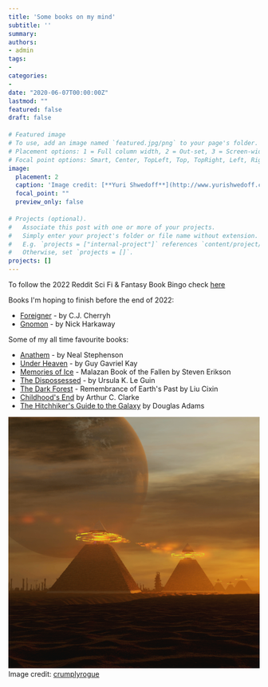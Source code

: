 ```yaml
---
title: 'Some books on my mind'
subtitle: ''
summary: 
authors:
- admin
tags:
- 
categories:
- 
date: "2020-06-07T00:00:00Z"
lastmod: ""
featured: false
draft: false

# Featured image
# To use, add an image named `featured.jpg/png` to your page's folder.
# Placement options: 1 = Full column width, 2 = Out-set, 3 = Screen-width
# Focal point options: Smart, Center, TopLeft, Top, TopRight, Left, Right, BottomLeft, Bottom, BottomRight
image:
  placement: 2
  caption: 'Image credit: [**Yuri Shwedoff**](http://www.yurishwedoff.com/)'
  focal_point: ""
  preview_only: false

# Projects (optional).
#   Associate this post with one or more of your projects.
#   Simply enter your project's folder or file name without extension.
#   E.g. `projects = ["internal-project"]` references `content/project/deep-learning/index.md`.
#   Otherwise, set `projects = []`.
projects: []
---
```

To follow the 2022 Reddit Sci Fi & Fantasy Book Bingo check [here](https://www.reddit.com/r/Fantasy/comments/ttrev1/official_rfantasy_2022_book_bingo_challenge/)

Books I'm hoping to finish before the end of 2022:

- [Foreigner](https://www.goodreads.com/book/show/57043.Foreigner) - by C.J. Cherryh
- [Gnomon](https://www.goodreads.com/book/show/33852053-gnomon) - by Nick Harkaway 


Some of my all time favourite books:

- [Anathem](https://www.goodreads.com/book/show/2845024-anathem) - by Neal Stephenson
- [Under Heaven](https://www.goodreads.com/book/show/7139892-under-heaven) - by Guy Gavriel Kay
- [Memories of Ice](https://www.goodreads.com/book/show/175983.Memories_of_Ice) - Malazan Book of the Fallen by Steven Erikson
- [The Dispossessed](https://www.goodreads.com/book/show/13651.The_Dispossessed) - by Ursula K. Le Guin 
- [The Dark Forest](https://www.goodreads.com/book/show/23168817-the-dark-forest) - Remembrance of Earth's Past by Liu Cixin 
- [Childhood's End](https://www.goodreads.com/book/show/414999.Childhood_s_End) by Arthur C. Clarke
- [The Hitchhiker's Guide to the Galaxy](https://www.goodreads.com/book/show/11.The_Hitchhiker_s_Guide_to_the_Galaxy?ac=1&from_search=true&qid=FThXJhmsxL&rank=1) by Douglas Adams





![png](./pyramids.png)
Image credit: [crumplyrogue](https://www.instagram.com/crumplyrogue/)


